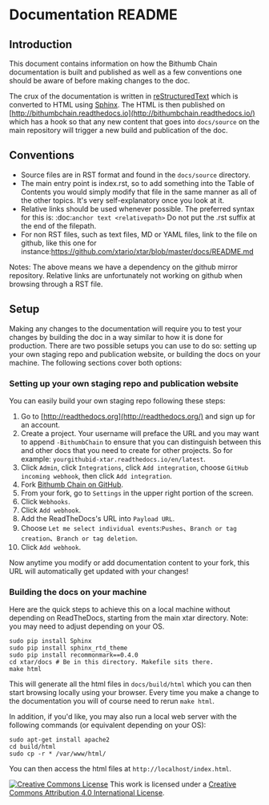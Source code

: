 # Documentation README

## Introduction

This document contains information on how the Bithumb Chain documentation is built and published as well as a few conventions one should be aware of before making changes to the doc.

The crux of the documentation is written in [reStructuredText](http://docutils.sourceforge.net/rst.html) which is converted to HTML using [Sphinx](http://www.sphinx-doc.org/en/stable/). The HTML is then published on [http://bithumbchain.readthedocs.io](http://bithumbchain.readthedocs.io/) which has a hook so that any new content that goes into `docs/source` on the main repository will trigger a new build and publication of the doc.

## Conventions

- Source files are in RST format and found in the `docs/source` directory.
- The main entry point is index.rst, so to add something into the Table of Contents you would simply modify that file in the same manner as all of the other topics. It's very self-explanatory once you look at it.
- Relative links should be used whenever possible. The preferred syntax for this is: :doc:`anchor text <relativepath>` 
  Do not put the .rst suffix at the end of the filepath.
- For non RST files, such as text files, MD or YAML files, link to the file on github, like this one for instance:https://github.com/xtario/xtar/blob/master/docs/README.md

Notes: The above means we have a dependency on the github mirror repository. Relative links are unfortunately not working on github when browsing through a RST file.

## Setup

Making any changes to the documentation will require you to test your changes by building the doc in a way similar to how it is done for production. There are two possible setups you can use to do so: setting up your own staging repo and publication website, or building the docs on your machine. The following sections cover both options:

### Setting up your own staging repo and publication website

You can easily build your own staging repo following these steps:

1. Go to [http://readthedocs.org](http://readthedocs.org/) and sign up for an account.
2. Create a project. Your username will preface the URL and you may want to append `-BithumbChain` to ensure that you can distinguish between this and other docs that you need to create for other projects. So for example: `yourgithubid-xtar.readthedocs.io/en/latest`.
3. Click `Admin`, click `Integrations`, click `Add integration`, choose `GitHub incoming webhook`, then click `Add integration`.
4. Fork [Bithumb Chain on GitHub](https://github.com/bithumb-chain/BithumbChain).
5. From your fork, go to `Settings` in the upper right portion of the screen.
6. Click `Webhooks`.
7. Click `Add webhook`.
8. Add the ReadTheDocs's URL into `Payload URL`.
9. Choose `Let me select individual events`:`Pushes`、`Branch or tag creation`、`Branch or tag deletion`.
10. Click `Add webhook`.

Now anytime you modify or add documentation content to your fork, this URL will automatically get updated with your changes!

### Building the docs on your machine

Here are the quick steps to achieve this on a local machine without depending on ReadTheDocs, starting from the main xtar directory. Note: you may need to adjust depending on your OS.

```
sudo pip install Sphinx
sudo pip install sphinx_rtd_theme
sudo pip install recommonmark==0.4.0
cd xtar/docs # Be in this directory. Makefile sits there.
make html
```

This will generate all the html files in `docs/build/html` which you can then start browsing locally using your browser. Every time you make a change to the documentation you will of course need to rerun `make html`.

In addition, if you'd like, you may also run a local web server with the following commands (or equivalent depending on your OS):

```
sudo apt-get install apache2
cd build/html
sudo cp -r * /var/www/html/
```

You can then access the html files at `http://localhost/index.html`.

[![Creative Commons License](https://camo.githubusercontent.com/005cfe27b7c4520ac0d6b607d6a7e33f5ad4eb6e/68747470733a2f2f692e6372656174697665636f6d6d6f6e732e6f72672f6c2f62792f342e302f38387833312e706e67)](http://creativecommons.org/licenses/by/4.0/)
This work is licensed under a [Creative Commons Attribution 4.0 International License](http://creativecommons.org/licenses/by/4.0/). 
